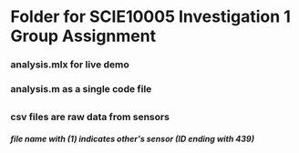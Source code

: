 # Folder for SCIE10005 Investigation 1 Group Assignment

### analysis.mlx for live demo
### analysis.m as a single code file
##
### csv files are raw data from sensors
##### file name with (1) indicates other's sensor (ID ending with 439)
